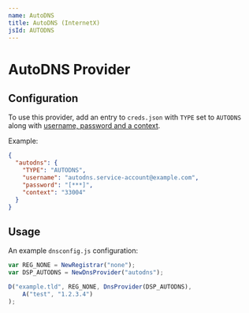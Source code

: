 ```yaml
---
name: AutoDNS
title: AutoDNS (InternetX)
jsId: AUTODNS
---
```


# AutoDNS Provider

## Configuration

To use this provider, add an entry to `creds.json` with `TYPE` set to `AUTODNS` along with
[username, password and a context](https://help.internetx.com/display/APIXMLEN/Authentication#Authentication-AuthenticationviaCredentials(username/password/context)).

Example:

```json
{
  "autodns": {
    "TYPE": "AUTODNS",
    "username": "autodns.service-account@example.com",
    "password": "[***]",
    "context": "33004"
  }
}
```

## Usage

An example `dnsconfig.js` configuration:

```javascript
var REG_NONE = NewRegistrar("none");
var DSP_AUTODNS = NewDnsProvider("autodns");

D("example.tld", REG_NONE, DnsProvider(DSP_AUTODNS),
    A("test", "1.2.3.4")
);
```
